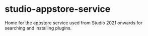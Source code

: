 # studio-appstore-service
Home for the appstore service used from Studio 2021 onwards for searching and installing plugins.
